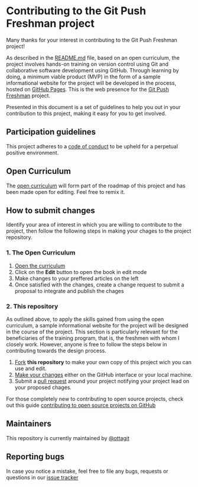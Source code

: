 # Contributing to the Git Push Freshman project

Many thanks for your interest in contributing to the Git Push Freshman project!

As described in the <a href="">README.md</a> file, based on an open curriculum, the project involves hands-on training on version control using Git and collaborative software development using GitHub. 
Through learning by doing, a minimum viable product (MVP) in the form of a sample informational website for the project will be developed in the process, hosted on <a href="https://pages.github.com/">GitHub Pages</a>. This is the web presence for the <a href="https://ottagit.github.io/git_push_freshman/">Git Push Freshman</a> project.

Presented in this document is a set of guidelines to help you out in your contribution
to this project, making it easy for you to get involved.

## Participation guidelines

This project adheres to a <a href="https://github.com/ottagit/git_push_freshman/blob/master/CODE_OF_CONDUCT.md">code of 
conduct</a> to be upheld for a perpetual positive environment.

## Open Curriculum

The <a href="https://www.gitbook.com/book/ottagit/git-push-freshman-open-curriculum/details">open curriculum</a> will form part of the roadmap of this project and has been made open for editing. Feel free to remix it.

## How to submit changes 

Identify your area of interest in which you are willing to contribute to the project, then follow the following steps
in making your chages to the project repository.

### 1. The Open Curriculum

<ol>
  <li><a href="https://www.gitbook.com/book/ottagit/git-push-freshman-open-curriculum/details">Open the curriculum</a></li>
  <li>Click on the <b>Edit</b> button to open the book in edit mode</li> 
  <li>Make changes to your preffered articles on the left</li>
  <li>Once satisfied with the changes, create a change  request to submit a proposal to integrate and publish the chages</li>
</ol>

### 2. This repository

As outlined above, to apply the skills gained from using the open curriculum, a sample informational website for the project will be designed in the course of the project. This section is particularly relevant for the beneficiaries of the training program, that is, the freshmen with whom I closely work. However, anyone is free to follow the steps below in contributing towards the design process.

<ol>
  <li><a href="https://help.github.com/articles/fork-a-repo/">Fork</a> <b>this repository</b> to make your own copy of
  this project wich you can use and edit.</li>
  <li><a href="https://guides.github.com/activities/forking/#making-changes">Make your changes</a> either on the 
  GitHub interface or your local machine.</li>
  <li>Submit a <a href="https://help.github.com/articles/about-pull-requests/">pull request</a> around your project
  notifying your project lead on your proposed chages.</li>
</ol>

For those completely new to contributing to open source projects, check out this 
guide <a href="https://akrabat.com/the-beginners-guide-to-contributing-to-a-github-project/">contributing to open source
projects on GitHub
</a>

## Maintainers

This repository is currently maintained by <a href="https://github.com/ottagit">@ottagit</a>

## Reporting bugs

In case you notice a mistake, feel free to file any bugs, requests or questions in our 
<a href="https://github.com/ottagit/git_push_freshman/issues">issue tracker</a>
